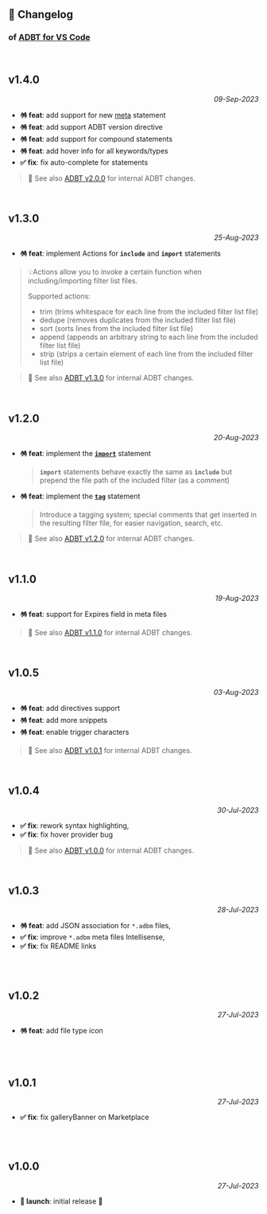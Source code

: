 ## 📒 Changelog

### of [ADBT for VS Code](https://github.com/igorskyflyer/vscode-adbt)

<br>

## v1.4.0

<p align="right"><em>09-Sep-2023</em></p>

- **🪅 feat**: add support for new [meta](https://github.com/metaigorskyflyer/file-format-adbt#meta) statement
- **🪅 feat**: add support ADBT version directive
- **🪅 feat**: add support for compound statements
- **🪅 feat**: add hover info for all keywords/types
- **✅ fix**: fix auto-complete for statements

> 🦄 See also [ADBT v2.0.0](https://github.com/igorskyflyer/file-format-adbt/releases/tag/v2.0.0) for internal ADBT changes.

<br>

## v1.3.0

<p align="right"><em>25-Aug-2023</em></p>

- **🪅 feat**: implement Actions for **`include`** and **`import`** statements

> 💡Actions allow you to invoke a certain function when including/importing filter list files.
>
> Supported actions:
>
> - trim (trims whitespace for each line from the included filter list file)
> - dedupe (removes duplicates from the included filter list file)
> - sort (sorts lines from the included filter list file)
> - append (appends an arbitrary string to each line from the included filter list file)
> - strip (strips a certain element of each line from the included filter list file)

> 🦄 See also [ADBT v1.3.0](https://github.com/igorskyflyer/file-format-adbt/releases/tag/v1.3.0) for internal ADBT changes.

<br>

## v1.2.0

<p align="right"><em>20-Aug-2023</em></p>

- **🪅 feat**: implement the **[`import`](https://github.com/igorskyflyer/file-format-adbt/blob/v1.2.0/README.md#import)** statement
  > **`import`** statements behave exactly the same as **`include`** but prepend the file path of the included filter (as a comment)
- **🪅 feat**: implement the **[`tag`](https://github.com/igorskyflyer/file-format-adbt/blob/v1.2.0/README.md#tag)** statement
  > Introduce a tagging system; special comments that get inserted in the resulting filter file, for easier navigation, search, etc.

> 🦄 See also [ADBT v1.2.0](https://github.com/igorskyflyer/file-format-adbt/releases/tag/v1.2.0) for internal ADBT changes.

<br>

## v1.1.0

<p align="right"><em>19-Aug-2023</em></p>

- **🪅 feat**: support for Expires field in meta files

> 🦄 See also [ADBT v1.1.0](https://github.com/igorskyflyer/file-format-adbt/releases/tag/v1.1.0) for internal ADBT changes.

<br>

## v1.0.5

<p align="right"><em>03-Aug-2023</em></p>

- **🪅 feat**: add directives support
- **🪅 feat**: add more snippets
- **🪅 feat**: enable trigger characters

> 🦄 See also [ADBT v1.0.1](https://github.com/igorskyflyer/file-format-adbt/releases/tag/v1.0.1) for internal ADBT changes.

<br>

## v1.0.4

<p align="right"><em>30-Jul-2023</em></p>

- **✅ fix**: rework syntax highlighting,
- **✅ fix**: fix hover provider bug

> 🦄 See also [ADBT v1.0.0](https://github.com/igorskyflyer/file-format-adbt/releases/tag/v1.0.0) for internal ADBT changes.

<br>

## v1.0.3

<p align="right"><em>28-Jul-2023</em></p>

- **🪅 feat**: add JSON association for `*.adbm` files,
- **✅ fix**: improve `*.adbm` meta files Intellisense,
- **✅ fix**: fix README links

<br>
<br>

## v1.0.2

<p align="right"><em>27-Jul-2023</em></p>

- **🪅 feat**: add file type icon

<br>
<br>

## v1.0.1

<p align="right"><em>27-Jul-2023</em></p>

- **✅ fix**: fix galleryBanner on Marketplace

<br>
<br>

## v1.0.0

<p align="right"><em>27-Jul-2023</em></p>

- **🚀 launch**: initial release 🎉
